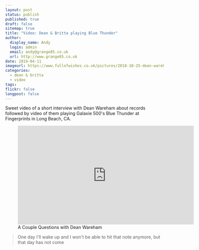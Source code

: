 ```yaml
---
layout: post
status: publish
published: true
draft: false
sitemap: true
title: "Video: Dean & Britta playing Blue Thunder"
author:
  display_name: Andy
  login: admin
  email: andy@grange85.co.uk
  url: http://www.grange85.co.uk
date: 2019-04-11
imageurl: https://www.fullofwishes.co.uk/pictures/2018-10-25-dean-wareham-fingerprints-screencap.png
categories:
  - dean & britta
  - video
tags:
flickr: false
longpost: false
---
```

<p class="lead">Sweet video of a short interview with Dean Wareham about records followed by video of them playing Galaxie 500's Blue Thunder at Fingerprints in Long Beach, CA.</p>
<figure class="caption aligncenter"><iframe width="560" height="315" src="https://www.youtube.com/embed/3qiSdlxBGw4" frameborder="0" allowfullscreen></iframe><figcaption class="caption-text">A Couple Questions with Dean Wareham</figcaption></figure>

<blockquote>One day I'll wake up and I won't be able to hit that note anymore, but that day has not come</blockquote>






